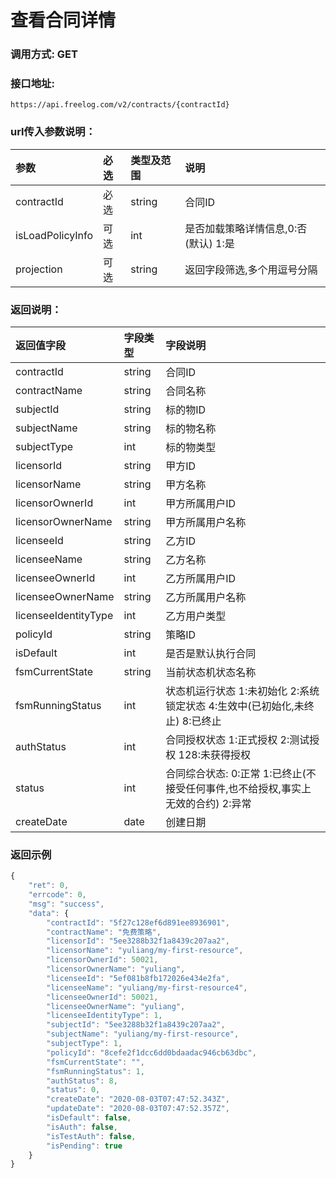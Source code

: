 # 查看合同详情

### 调用方式: GET

### 接口地址:

```
https://api.freelog.com/v2/contracts/{contractId}
```

### url传入参数说明：

| 参数 | 必选 | 类型及范围 | 说明 |
| :--- | :--- | :--- | :--- |
| contractId | 必选 | string | 合同ID |
| isLoadPolicyInfo | 可选 | int | 是否加载策略详情信息,0:否(默认) 1:是 |
| projection | 可选 | string | 返回字段筛选,多个用逗号分隔 |


### 返回说明：

| 返回值字段 | 字段类型 | 字段说明 |
| :--- | :--- | :--- |
| contractId | string | 合同ID |
| contractName | string | 合同名称 |
| subjectId | string | 标的物ID |
| subjectName | string | 标的物名称 |
| subjectType | int | 标的物类型 |
| licensorId | string | 甲方ID |
| licensorName | string | 甲方名称 |
| licensorOwnerId | int | 甲方所属用户ID |
| licensorOwnerName | string | 甲方所属用户名称 |
| licenseeId | string | 乙方ID |
| licenseeName | string | 乙方名称 |
| licenseeOwnerId | int | 乙方所属用户ID |
| licenseeOwnerName | string | 乙方所属用户名称 |
| licenseeIdentityType | int | 乙方用户类型 |
| policyId | string | 策略ID |
| isDefault | int | 是否是默认执行合同 |
| fsmCurrentState | string| 当前状态机状态名称 |
| fsmRunningStatus | int | 状态机运行状态 1:未初始化 2:系统锁定状态 4:生效中(已初始化,未终止) 8:已终止 | 
| authStatus | int | 合同授权状态 1:正式授权 2:测试授权 128:未获得授权 |
| status | int | 合同综合状态: 0:正常 1:已终止(不接受任何事件,也不给授权,事实上无效的合约) 2:异常 |
| createDate | date | 创建日期 |

### 返回示例

```js
{
    "ret": 0,
    "errcode": 0,
    "msg": "success",
    "data": {
        "contractId": "5f27c128ef6d891ee8936901",
        "contractName": "免费策略",
        "licensorId": "5ee3288b32f1a8439c207aa2",
        "licensorName": "yuliang/my-first-resource",
        "licensorOwnerId": 50021,
        "licensorOwnerName": "yuliang",
        "licenseeId": "5ef081b8fb172026e434e2fa",
        "licenseeName": "yuliang/my-first-resource4",
        "licenseeOwnerId": 50021,
        "licenseeOwnerName": "yuliang",
        "licenseeIdentityType": 1,
        "subjectId": "5ee3288b32f1a8439c207aa2",
        "subjectName": "yuliang/my-first-resource",
        "subjectType": 1,
        "policyId": "8cefe2f1dcc6dd0bdaadac946cb63dbc",
        "fsmCurrentState": "",
        "fsmRunningStatus": 1,
        "authStatus": 8,
        "status": 0,
        "createDate": "2020-08-03T07:47:52.343Z",
        "updateDate": "2020-08-03T07:47:52.357Z",
        "isDefault": false,
        "isAuth": false,
        "isTestAuth": false,
        "isPending": true
    }
}
```